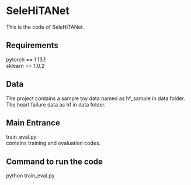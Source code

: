 # SeleHiTANet
This is the code of SeleHiTANet.
 ## Requirements
 pytorch == 1.13.1\
 sklearn == 1.0.2
 ## Data
 The project contains a sample toy data named as hf_sample in data folder. The heart failure data as hf in data folder.
 ## Main Entrance
 train_eval.py\
 contains training and evaluation codes.
 ## Command to run the code
 python train_eval.py
 
 
